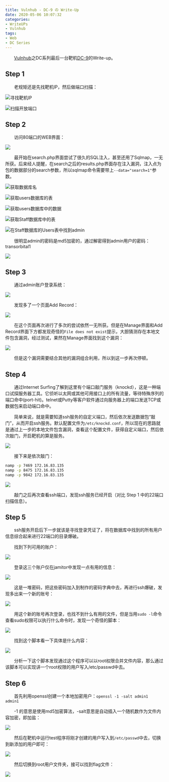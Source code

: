 ```yaml
---
title: Vulnhub - DC-9 の Write-Up
date: 2020-05-06 10:07:32
categories:
- WriteUPs
- Vulnhub
tags:
- Web
- DC Series
---
```

&emsp;&emsp;[Vulnhub](https://www.vulnhub.com/)之DC系列最后一台靶机[DC-9](http://www.five86.com/downloads/DC-9.zip)的Write-up。

<!-- more -->

## Step 1

&emsp;&emsp;老规矩还是先找靶机IP，然后做端口扫描：

![寻找靶机IP](/img/DC-9/DC-9-1.png)

![扫描开放端口](/img/DC-9/DC-9-2.png)

## Step 2

&emsp;&emsp;访问80端口的WEB界面：

![](/img/DC-9/DC-9-3.png)

&emsp;&emsp;最开始在search.php界面尝试了很久的SQL注入，甚至还用了Sqlmap，一无所获。后来经人提醒，在search之后的results.php界面存在注入漏洞，注入点为包的数据部分的search参数，所以sqlmap命令需要带上`--data="search=1"`参数。

![获取数据库名](/img/DC-9/DC-9-4.png)

![获取users数据库的表](/img/DC-9/DC-9-5.png)

![获取users数据库中的数据](/img/DC-9/DC-9-6.png)

![获取Staff数据库中的表](/img/DC-9/DC-9-7.png)

![在Staff数据库的Users表中找到admin](/img/DC-9/DC-9-8.png)

&emsp;&emsp;很明显admin的密码是md5加密的，通过解密得到admin用户的密码：transorbital1

![](/img/DC-9/DC-9-9.png)

## Step 3

&emsp;&emsp;通过admin账户登录系统：

![](/img/DC-9/DC-9-10.png)

&emsp;&emsp;发现多了一个页面Add Record：

![](/img/DC-9/DC-9-11.png)

&emsp;&emsp;在这个页面再次进行了多次的尝试依然一无所获。但是在Manage界面和Add Record界面下方都发现奇怪的`File does not exist`提示，大胆猜测存在本地文件包含漏洞，经过测试，果然在Manage界面找到这个漏洞：

![](/img/DC-9/DC-9-12.png)

&emsp;&emsp;但是这个漏洞需要结合其他的漏洞组合利用，所以到这一步再次停顿。

## Step 4

&emsp;&emsp;通过Internet Surfing了解到这里有个端口敲门服务（knockd），这是一种端口试探服务器工具。它侦听以太网或其他可用接口上的所有流量，等待特殊序列的端口命中(port-hit)。telnet或Putty等客户软件通过向服务器上的端口发送TCP或数据包来启动端口命中。

&emsp;&emsp;简单来说，就是需要知道ssh服务的自定义端口，然后依次发送数据包“敲门”，从而开启ssh服务。默认配置文件为`/etc/knockd.conf`，所以现在的思路就是通过上一步的本地文件包含漏洞，查看这个配置文件，获得自定义端口，然后依次敲门，开启靶机的算是服务。

![](/img/DC-9/DC-9-13.png)

&emsp;&emsp;接下来是依次敲门：

```Bash
namp -p 7469 172.16.83.135
namp -p 8475 172.16.83.135
namp -p 9842 172.16.83.135
```

![](/img/DC-9/DC-9-14.png)

&emsp;&emsp;敲门之后再次查看ssh端口，发现ssh服务已经开启（对比 Step 1 中的22端口扫描信息）。

## Step 5

&emsp;&emsp;ssh服务开启后下一步就该是寻找登录凭证了，将在数据库中找到的所有用户信息综合起来进行22端口的目录爆破。

&emsp;&emsp;找到下列可用的账户：

![](/img/DC-9/DC-9-15.png)

&emsp;&emsp;登录这三个账户仅在jamitor中发现一点有用的信息：

![](/img/DC-9/DC-9-16.png)

&emsp;&emsp;这是一堆密码，把这些密码加入到制作的密码字典中去，再进行ssh爆破，发现多出来一个新的账号：

![](/img/DC-9/DC-9-17.png)

&emsp;&emsp;用这个新的账号再次登录，也找不到什么有用的文件，但是当用`sudo -l`命令查看sudo权限可以执行什么命令时，发现一个奇怪的脚本：

![](/img/DC-9/DC-9-18.png)

&emsp;&emsp;找到这个脚本看一下具体是什么内容：

![](/img/DC-9/DC-9-19.png)

&emsp;&emsp;分析一下这个脚本发现通过这个程序可以以root权限合并文件内容，那么通过该脚本可以实现讲一个root权限的用户写入/etc/passwd中去。

## Step 6

&emsp;&emsp;首先利用openssl创建一个本地加密用户：`openssl -1 -salt admin1 admin1`

&emsp;&emsp;-1 的意思是使用md5加密算法，-salt意思是自动插入一个随机数作为文件内容加密，即加盐：

![](/img/DC-9/DC-9-20.png)

&emsp;&emsp;然后在靶机中运行test程序将刚才创建的用户写入到`/etc/passwd`中去，切换到新添加的用户即可：

![](/img/DC-9/DC-9-21.png)

&emsp;&emsp;然后切换到root用户文件夹，接可以找到flag文件：

![](/img/DC-9/DC-9-22.png)
